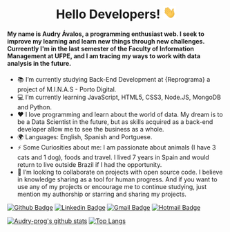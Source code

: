 <h1 align="center"> Hello Developers! <img src="https://raw.githubusercontent.com/ABSphreak/ABSphreak/master/gifs/Hi.gif" width="30px"></h1>

<h4> My name is Audry Ávalos, a programming enthusiast web. I seek to improve my learning and learn new things through new challenges. Curreently I'm in the last semester of the Faculty of Information Management at UFPE, and I am tracing my ways to work with data analysis in the future. </h4>
 
- 📚 I’m currently studying Back-End Development at {Reprograma} a project of M.I.N.A.S - Porto Digital.
- 💻 I’m currently learning JavaScript, HTML5, CSS3, Node.JS, MongoDB and Python.
- ❤️ I love programming and learn about the world of data. My dream is to be a Data Scientist in the future, but as skills acquired as a back-end developer allow me to see the business as a whole.
- 🌍 Languages: English, Spanish and Portguese.
- ⚡ Some Curiosities about me: I am passionate about animals (I have 3 cats and 1 dog), foods and travel. I lived 7 years in Spain and would return to live outside Brazil if I had the opportunity.
- 👯 I’m looking to collaborate on projects with open source code. I believe in knowledge sharing as a tool for human progress. And if you want to use any of my projects or encourage me to continue studying, just mention my authorship or starring and sharing my projects.

[![Github Badge](https://img.shields.io/badge/-Github-000?style=flat-square&logo=Github&logoColor=white&link=https://github.com/Audry-prog)](https://github.com/Audry-prog) [![Linkedin Badge](https://img.shields.io/badge/-LinkedIn-blue?style=flat-square&logo=Linkedin&logoColor=white&link=https://www.linkedin.com/in/audry-%C3%A1valos-b902b533)](https://www.linkedin.com/in/audry-%C3%A1valos-b902b533/) [![Gmail Badge](https://img.shields.io/badge/-Gmail-c14438?style=flat-square&logo=Gmail&logoColor=white&link=mailto:linda.audry@gmail.com)](mailto:linda.audry@gmail.com) [![Hotmail Badge](https://img.shields.io/badge/-Hotmail-0078D4?style=flat-square&logo=microsoft-outlook&logoColor=white&link=mailto:audryavalos@hotmail.com)](mailto:audryavalos@hotmail.com)

[![Audry-prog's github stats](https://github-readme-stats.vercel.app/api?username=Audry-prog&show_icons=true&theme=radical)](https://github.com/Audry-prog/github-readme-stats) [![Top Langs](https://github-readme-stats.vercel.app/api/top-langs/?username=Audry-prog&layout=compact&theme=radical)](https://github.com/Audry-prog/github-readme-stats)
